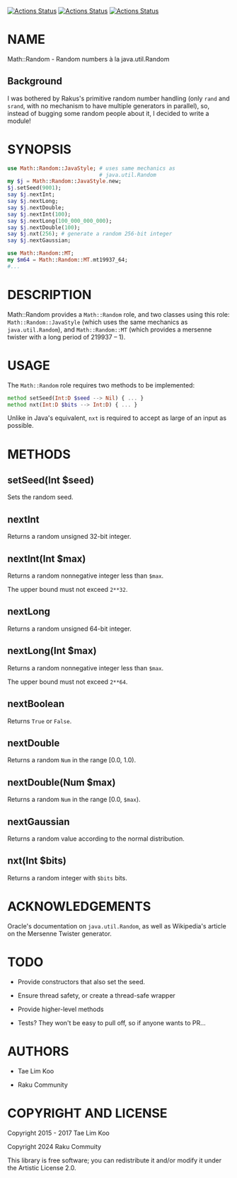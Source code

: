 [![Actions Status](https://github.com/raku-community-modules/Math-Random/actions/workflows/linux.yml/badge.svg)](https://github.com/raku-community-modules/Math-Random/actions) [![Actions Status](https://github.com/raku-community-modules/Math-Random/actions/workflows/macos.yml/badge.svg)](https://github.com/raku-community-modules/Math-Random/actions) [![Actions Status](https://github.com/raku-community-modules/Math-Random/actions/workflows/windows.yml/badge.svg)](https://github.com/raku-community-modules/Math-Random/actions)

NAME
====

Math::Random - Random numbers à la java.util.Random

Background
----------

I was bothered by Rakus's primitive random number handling (only `rand` and `srand`, with no mechanism to have multiple generators in parallel), so, instead of bugging some random people about it, I decided to write a module!

SYNOPSIS
========

```raku
use Math::Random::JavaStyle; # uses same mechanics as
                             # java.util.Random
my $j = Math::Random::JavaStyle.new;
$j.setSeed(9001);
say $j.nextInt;
say $j.nextLong;
say $j.nextDouble;
say $j.nextInt(100);
say $j.nextLong(100_000_000_000);
say $j.nextDouble(100);
say $j.nxt(256); # generate a random 256-bit integer
say $j.nextGaussian;

use Math::Random::MT;
my $m64 = Math::Random::MT.mt19937_64;
#...
```

DESCRIPTION
===========

Math::Random provides a `Math::Random` role, and two classes using this role: `Math::Random::JavaStyle` (which uses the same mechanics as `java.util.Random`), and `Math::Random::MT` (which provides a mersenne twister with a long period of 219937 – 1).

USAGE
=====

The `Math::Random` role requires two methods to be implemented:

```raku
method setSeed(Int:D $seed --> Nil) { ... }
method nxt(Int:D $bits --> Int:D) { ... }
```

Unlike in Java's equivalent, `nxt` is required to accept as large of an input as possible.

METHODS
=======

setSeed(Int $seed)
------------------

Sets the random seed.

nextInt
-------

Returns a random unsigned 32-bit integer.

nextInt(Int $max)
-----------------

Returns a random nonnegative integer less than `$max`.

The upper bound must not exceed `2**32`.

nextLong
--------

Returns a random unsigned 64-bit integer.

nextLong(Int $max)
------------------

Returns a random nonnegative integer less than `$max`.

The upper bound must not exceed `2**64`.

nextBoolean
-----------

Returns `True` or `False`.

nextDouble
----------

Returns a random `Num` in the range [0.0, 1.0).

nextDouble(Num $max)
--------------------

Returns a random `Num` in the range [0.0, `$max`).

nextGaussian
------------

Returns a random value according to the normal distribution.

nxt(Int $bits)
--------------

Returns a random integer with `$bits` bits.

ACKNOWLEDGEMENTS
================

Oracle's documentation on `java.util.Random`, as well as Wikipedia's article on the Mersenne Twister generator.

TODO
====

  * Provide constructors that also set the seed.

  * Ensure thread safety, or create a thread-safe wrapper

  * Provide higher-level methods

  * Tests? They won't be easy to pull off, so if anyone wants to PR...

AUTHORS
=======

  * Tae Lim Koo

  * Raku Community

COPYRIGHT AND LICENSE
=====================

Copyright 2015 - 2017 Tae Lim Koo

Copyright 2024 Raku Commuity

This library is free software; you can redistribute it and/or modify it under the Artistic License 2.0.

